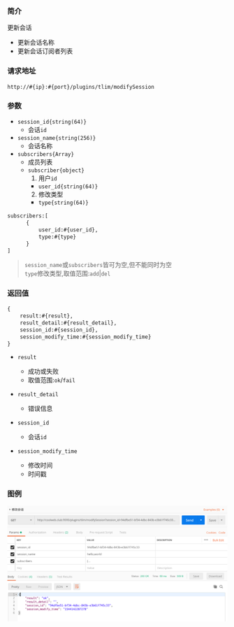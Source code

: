 ### 简介

更新会话

- 更新会话名称
- 更新会话订阅者列表

### 请求地址
```
http://#{ip}:#{port}/plugins/tlim/modifySession
```

### 参数

- `session_id{string(64)}`
    - 会话`id`
- `session_name{string(256)}`
    - 会话名称
- `subscribers{Array}`
    - 成员列表
    - `subscriber{object}`
      1. 用户`id`
      - `user_id{string(64)}`
      2. 修改类型
      - `type{string(64)}`

```
subscribers:[
      {
          user_id:#{user_id},
          type:#{type}
      }
]
```
> `session_name`或`subscribers`皆可为空,但不能同时为空<br>
> `type`修改类型,取值范围:`add`|`del`
### 返回值
```
{
    result:#{result},
    result_detail:#{result_detail},
    session_id:#{session_id},
    session_modify_time:#{session_modify_time}
}
```

- `result`
    - 成功或失败
    - 取值范围:`ok`/`fail`

- `result_detail`
    - 错误信息

- `session_id`
    - 会话`id`

- `session_modify_time`
    - 修改时间
    - 时间戳

### 图例

![Alt text][demo1]

[demo1]:https://github.com/GepengCn/tlim/blob/dev/images/SESSION_MODIFY.png?raw=true
